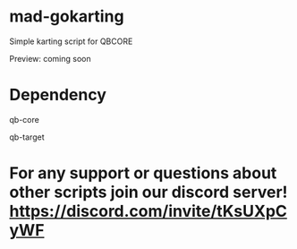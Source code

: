 # mad-gokarting
Simple karting script for QBCORE

Preview: coming soon

# Dependency

qb-core

qb-target

# For any support or questions about other scripts join our discord server! https://discord.com/invite/tKsUXpCyWF

